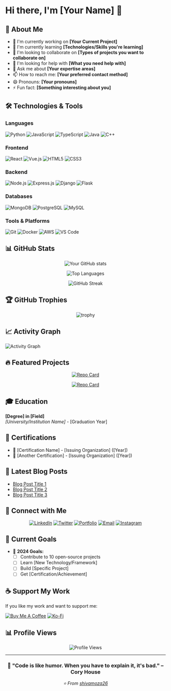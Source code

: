 # Hi there, I'm [Your Name] 👋

<!--
**shivamoza26/shivamoza26** is a ✨ _special_ ✨ repository because its `README.md` (this file) appears on your GitHub profile.
-->

## 🚀 About Me

- 🔭 I'm currently working on **[Your Current Project]**
- 🌱 I'm currently learning **[Technologies/Skills you're learning]**
- 👯 I'm looking to collaborate on **[Types of projects you want to collaborate on]**
- 🤔 I'm looking for help with **[What you need help with]**
- 💬 Ask me about **[Your expertise areas]**
- 📫 How to reach me: **[Your preferred contact method]**
- 😄 Pronouns: **[Your pronouns]**
- ⚡ Fun fact: **[Something interesting about you]**

## 🛠️ Technologies & Tools

### Languages
![Python](https://img.shields.io/badge/-Python-3776AB?style=flat-square&logo=python&logoColor=white)
![JavaScript](https://img.shields.io/badge/-JavaScript-F7DF1E?style=flat-square&logo=javascript&logoColor=black)
![TypeScript](https://img.shields.io/badge/-TypeScript-3178C6?style=flat-square&logo=typescript&logoColor=white)
![Java](https://img.shields.io/badge/-Java-007396?style=flat-square&logo=java&logoColor=white)
![C++](https://img.shields.io/badge/-C++-00599C?style=flat-square&logo=cplusplus&logoColor=white)

### Frontend
![React](https://img.shields.io/badge/-React-61DAFB?style=flat-square&logo=react&logoColor=black)
![Vue.js](https://img.shields.io/badge/-Vue.js-4FC08D?style=flat-square&logo=vue.js&logoColor=white)
![HTML5](https://img.shields.io/badge/-HTML5-E34F26?style=flat-square&logo=html5&logoColor=white)
![CSS3](https://img.shields.io/badge/-CSS3-1572B6?style=flat-square&logo=css3&logoColor=white)

### Backend
![Node.js](https://img.shields.io/badge/-Node.js-339933?style=flat-square&logo=node.js&logoColor=white)
![Express.js](https://img.shields.io/badge/-Express.js-000000?style=flat-square&logo=express&logoColor=white)
![Django](https://img.shields.io/badge/-Django-092E20?style=flat-square&logo=django&logoColor=white)
![Flask](https://img.shields.io/badge/-Flask-000000?style=flat-square&logo=flask&logoColor=white)

### Databases
![MongoDB](https://img.shields.io/badge/-MongoDB-47A248?style=flat-square&logo=mongodb&logoColor=white)
![PostgreSQL](https://img.shields.io/badge/-PostgreSQL-336791?style=flat-square&logo=postgresql&logoColor=white)
![MySQL](https://img.shields.io/badge/-MySQL-4479A1?style=flat-square&logo=mysql&logoColor=white)

### Tools & Platforms
![Git](https://img.shields.io/badge/-Git-F05032?style=flat-square&logo=git&logoColor=white)
![Docker](https://img.shields.io/badge/-Docker-2496ED?style=flat-square&logo=docker&logoColor=white)
![AWS](https://img.shields.io/badge/-AWS-232F3E?style=flat-square&logo=amazon-aws&logoColor=white)
![VS Code](https://img.shields.io/badge/-VS%20Code-007ACC?style=flat-square&logo=visual-studio-code&logoColor=white)

## 📊 GitHub Stats

<div align="center">

![Your GitHub stats](https://github-readme-stats.vercel.app/api?username=shivamoza26&show_icons=true&theme=radical&hide_border=true&count_private=true)

![Top Languages](https://github-readme-stats.vercel.app/api/top-langs/?username=shivamoza26&layout=compact&theme=radical&hide_border=true)

![GitHub Streak](https://github-readme-streak-stats.herokuapp.com/?user=shivamoza26&theme=radical&hide_border=true)

</div>

## 🏆 GitHub Trophies

<div align="center">

![trophy](https://github-profile-trophy.vercel.app/?username=shivamoza26&theme=radical&no-frame=true&no-bg=false&margin-w=4)

</div>

## 📈 Activity Graph

![Activity Graph](https://github-readme-activity-graph.vercel.app/graph?username=shivamoza26&theme=react-dark&hide_border=true)

## 🔥 Featured Projects

<div align="center">

[![Repo Card](https://github-readme-stats.vercel.app/api/pin/?username=shivamoza26&repo=your-awesome-project&theme=radical&hide_border=true)](https://github.com/shivamoza26/your-awesome-project)

[![Repo Card](https://github-readme-stats.vercel.app/api/pin/?username=shivamoza26&repo=another-great-project&theme=radical&hide_border=true)](https://github.com/shivamoza26/another-great-project)

</div>

## 🎓 Education

**[Degree] in [Field]**  
*[University/Institution Name]* - [Graduation Year]

## 📜 Certifications

- 🏅 [Certification Name] - [Issuing Organization] ([Year])
- 🏅 [Another Certification] - [Issuing Organization] ([Year])

## 📝 Latest Blog Posts

<!-- BLOG-POST-LIST:START -->
- [Blog Post Title 1](link)
- [Blog Post Title 2](link)
- [Blog Post Title 3](link)
<!-- BLOG-POST-LIST:END -->

## 🤝 Connect with Me

<div align="center">

[![LinkedIn](https://img.shields.io/badge/-LinkedIn-0077B5?style=for-the-badge&logo=linkedin&logoColor=white)](https://linkedin.com/in/yourprofile)
[![Twitter](https://img.shields.io/badge/-Twitter-1DA1F2?style=for-the-badge&logo=twitter&logoColor=white)](https://twitter.com/yourhandle)
[![Portfolio](https://img.shields.io/badge/-Portfolio-000000?style=for-the-badge&logo=react&logoColor=white)](https://yourportfolio.com)
[![Email](https://img.shields.io/badge/-Email-D14836?style=for-the-badge&logo=gmail&logoColor=white)](mailto:your.email@example.com)
[![Instagram](https://img.shields.io/badge/-Instagram-E4405F?style=for-the-badge&logo=instagram&logoColor=white)](https://instagram.com/yourhandle)

</div>

## 🎯 Current Goals

- 🚀 **2024 Goals:**
  - [ ] Contribute to 10 open-source projects
  - [ ] Learn [New Technology/Framework]
  - [ ] Build [Specific Project]
  - [ ] Get [Certification/Achievement]

## ☕ Support My Work

If you like my work and want to support me:

[![Buy Me A Coffee](https://img.shields.io/badge/-Buy%20Me%20A%20Coffee-FFDD00?style=for-the-badge&logo=buy-me-a-coffee&logoColor=black)](https://buymeacoffee.com/yourhandle)
[![Ko-Fi](https://img.shields.io/badge/-Ko--fi-FF5E5B?style=for-the-badge&logo=ko-fi&logoColor=white)](https://ko-fi.com/yourhandle)

## 📊 Profile Views

<div align="center">

![Profile Views](https://komarev.com/ghpvc/?username=shivamoza26&color=brightgreen&style=flat-square)

</div>

---

<div align="center">

### 💫 "Code is like humor. When you have to explain it, it's bad." – Cory House

*⭐ From [shivamoza26](https://github.com/shivamoza26)*

</div>
